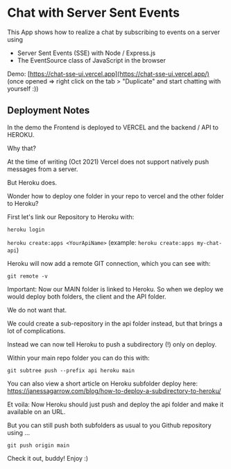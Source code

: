 # Chat with Server Sent Events

This App shows how to realize a chat by subscribing to events on a server using

- Server Sent Events (SSE) with Node / Express.js
- The EventSource class of JavaScript in the browser

Demo: [https://chat-sse-ui.vercel.app](https://chat-sse-ui.vercel.app/) (once opened => right click on the tab > "Duplicate" and start chatting with yourself :))

## Deployment Notes

In the demo the Frontend is deployed to VERCEL and the backend / API to HEROKU.

Why that?

At the time of writing (Oct 2021) Vercel does not support natively push messages from a server. 

But Heroku does.

Wonder how to deploy one folder in your repo to vercel and the other folder to Heroku?

First let's link our Repository to Heroku with:

`heroku login`

`heroku create:apps <YourApiName>` (example: `heroku create:apps my-chat-api`)

Heroku will now add a remote GIT connection, which you can see with:

`git remote -v`

Important: Now our MAIN folder is linked to Heroku. So when we deploy we would deploy both folders, the client and the API folder.

We do not want that.

We could create a sub-repository in the api folder instead, but that brings a lot of complications.

Instead we can now tell Heroku to push a subdirectory (!) only on deploy.

Within your main repo folder you can do this with:

`git subtree push --prefix api heroku main`

You can also view a short article on Heroku subfolder deploy here: https://janessagarrow.com/blog/how-to-deploy-a-subdirectory-to-heroku/

Et voila: Now Heroku should just push and deploy the api folder and make it available on an URL.

But you can still push both subfolders as usual to you Github repository using ...

`git push origin main`

Check it out, buddy! Enjoy :)
